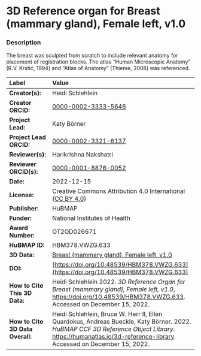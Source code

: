 # 3D Reference organ for Breast (mammary gland), Female left, v1.0

### Description
The breast was sculpted from scratch to include relevant anatomy for placement of registration blocks. The atlas “Human Microscopic Anatomy” (R.V. Krstić, 1994) and “Atlas of Anatomy” (Thieme, 2008) was referenced. 


| Label | Value |
| :------------- |:-------------|
| **Creator(s):** | Heidi Schlehlein |
| **Creator ORCID:** |[0000-0002-3333-5646](https://orcid.org/0000-0002-3333-5646)|
| **Project Lead:** | Katy B&ouml;rner |
| **Project Lead ORCID:** | [0000-0002-3321-6137](https://orcid.org/0000-0002-3321-6137) |
| **Reviewer(s):** | Harikrishna Nakshatri | 
| **Reviewer ORCID(s):** |[0000-0001-8876-0052](https://doi.org/10.5072/0000-0001-8876-0052) |
| **Date:** | 2022-12-15 |
| **License:** | Creative Commons Attribution 4.0 International ([CC BY 4.0](https://creativecommons.org/licenses/by/4.0/)) |
| **Publisher:** | HuBMAP |
| **Funder:** | National Institutes of Health |
| **Award Number:** | OT2OD026671 |
| **HuBMAP ID:** | HBM378.VWZG.633|
| **3D Data:** | [Breast (mammary gland), Female left, v1.0](https://hubmapconsortium.github.io/ccf-releases/v1.3/models/3d-vh-f-mammary-gland-l.glb) |
| **DOI:** | [https://doi.org/10.48539/HBM378.VWZG.633](https://doi.org/10.48539/HBM378.VWZG.633) |
| **How to Cite This 3D Data:** | Heidi Schlehlein 2022. *3D Reference Organ for Breast (mammary gland), Female left, v1.0*, https://doi.org/10.48539/HBM378.VWZG.633. Accessed on December 15, 2022. |
| **How to Cite 3D Data Overall:** | Heidi Schlehlein, Bruce W. Herr II, Ellen Quardokus, Andreas Bueckle, Katy B&ouml;rner. 2022. *HuBMAP CCF 3D Reference Object Library*. https://humanatlas.io/3d-reference-library. Accessed on December 15, 2022. |
